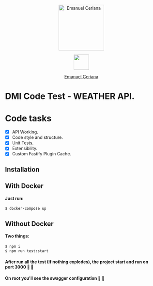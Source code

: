 <p align="center">
  <img class="p-10" src="https://media-exp1.licdn.com/dms/image/C5603AQGk_vadwKppIQ/profile-displayphoto-shrink_800_800/0/1621523448391?e=1655942400&v=beta&t=RG4Kl5pyAPVSuIH3AeVKi1dBLwo6IPl2FO0UfnlhTIg" width="150" alt="Emanuel Ceriana" />
</p>

<p align="center" margin="0"><img src="https://i0.wp.com/www.owlishcommunications.com/thewisdomzone/wp-content/uploads/LINKEDIN-LOGO-2-Animated-Pulsating.gif?fit=500%2C500&ssl=1" width="50"></img></p>
<p align="center"><a href="https://www.linkedin.com/in/emanuelceriana/"> Emanuel Ceriana</a></p>


# DMI Code Test - WEATHER API.

# Code tasks

- [x] API Working.
- [x] Code style and structure.
- [x] Unit Tests.
- [x] Extensibility.
- [x] Custom Fastify Plugin Cache.

## Installation

## With Docker

#### Just run:

```bash
$ docker-compose up
```

## Without Docker

#### Two things:

```bash
$ npm i
$ npm run test:start
```

#### After run all the test (If nothing explodes), the project start and run on port 3000 💪 💪
#### On root you'll see the swagger configuration 👀 👀



